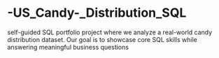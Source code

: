 # -US_Candy-_Distribution_SQL
self-guided SQL portfolio project where we analyze a real-world candy distribution dataset. Our goal is to showcase core SQL skills while answering meaningful business questions

